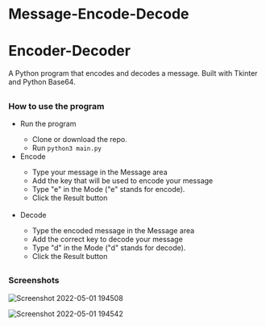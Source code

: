 # Message-Encode-Decode
# Encoder-Decoder
A Python program that encodes and decodes a message. Built with Tkinter and Python Base64.

##
### How to use the program

<ul>
  <li>Run the program</li>
    <ul>
      <li>Clone or download the repo.</li>
      <li>Run <code>python3 main.py</code></li>
    </ul>
  <li>Encode</li>
    <ul>
      <li>Type your message in the Message area</li>
      <li>Add the key that will be used to encode your message</li>
      <li>Type "e" in the Mode ("e" stands for encode).</li>
      <li>Click the Result button</li>
    </ul>
  <br />
  <li>Decode</li>
    <ul>
      <li>Type the encoded message in the Message area</li>
      <li>Add the correct key to decode your message</li>
      <li>Type "d" in the Mode ("d" stands for decode).</li>
      <li>Click the Result button</li>
    </ul>
</ul>

##
### Screenshots
![Screenshot 2022-05-01 194508](https://user-images.githubusercontent.com/29513236/166144402-fc1f040a-55c6-4c57-be30-abbaedc1a342.png)

![Screenshot 2022-05-01 194542](https://user-images.githubusercontent.com/29513236/166144404-58f0dfc8-3e97-41fc-891e-10f5ee08409e.png)
